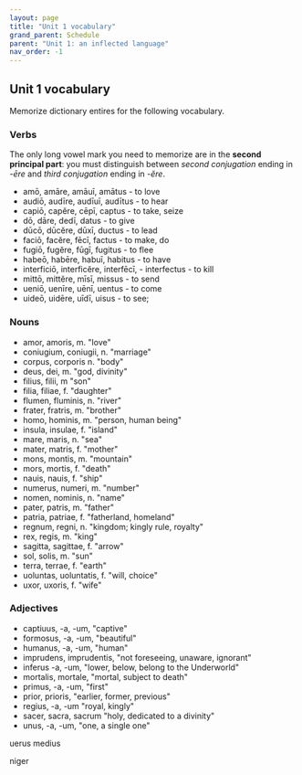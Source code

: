 ```yaml
---
layout: page
title: "Unit 1 vocabulary"
grand_parent: Schedule
parent: "Unit 1: an inflected language"
nav_order: -1
---
```


## Unit 1 vocabulary

Memorize dictionary entires for the following vocabulary.

### Verbs

The only long vowel mark you need to memorize are in the **second principal part**:  you must distinguish between *second conjugation* ending in *-ēre* and *third conjugation* ending in *-ĕre*.

- amō, amāre, amāuī, amātus - to love
- audiō, audīre, audīuī, audītus - to hear
- capiō, capĕre, cēpī, captus - to take, seize
- dō, dāre, dedī, datus - to give
- dūcō, dūcĕre, dūxī, ductus - to lead
- faciō, facĕre, fēcī, factus - to make, do
- fugiō, fugĕre, fūgī, fugitus - to flee
- habeō, habēre, habuī, habitus - to have
- interficiō, interficĕre, interfēcī, - interfectus - to kill
- mittō, mittĕre, mīsī, missus - to send
- ueniō, uenīre, uēnī, uentus - to come
- uideō, uidēre, uīdī, uisus - to see;


### Nouns

- amor, amoris, m. "love"
- coniugium, coniugii, n. "marriage"
- corpus, corporis n. "body"
- deus, dei, m. "god, divinity"
- filius, filii, m "son"
- filia, filiae, f. "daughter"
- flumen, fluminis, n. "river"
- frater, fratris, m. "brother"
- homo, hominis, m. "person, human being"
- insula, insulae, f. "island"
- mare, maris, n. "sea"
- mater, matris, f. "mother"
- mons, montis, m. "mountain"
- mors, mortis, f. "death"
- nauis, nauis, f. "ship"
- numerus, numeri, m. "number"
- nomen, nominis, n. "name"
- pater, patris, m. "father"
- patria, patriae, f. "fatherland, homeland"
- regnum, regni, n. "kingdom; kingly rule, royalty"
- rex, regis, m. "king"
- sagitta, sagittae, f. "arrow"
- sol, solis, m. "sun"
- terra, terrae, f. "earth"
- uoluntas, uoluntatis, f. "will, choice"
- uxor, uxoris, f. "wife"


### Adjectives


- captiuus, -a, -um, "captive"
- formosus, -a, -um, "beautiful"
- humanus, -a, -um, "human"
- imprudens, imprudentis, "not foreseeing, unaware, ignorant"
- inferus -a, -um, "lower, below, belong to the Underworld"
- mortalis, mortale, "mortal, subject to death"
- primus, -a, -um, "first"
- prior, prioris, "earlier, former, previous"
- regius, -a, -um "royal, kingly"
- sacer, sacra, sacrum "holy, dedicated to a divinity"
- unus, -a, -um, "one, a single one"











uerus
medius

niger


